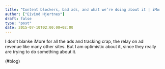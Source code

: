 ```yaml
---
title: "Content blockers, bad ads, and what we’re doing about it | iMore"
author: ["Eivind Hjertnes"]
draft: false
type: "post"
date: 2015-07-10T02:00:00+02:00
---
```


I don't blanke iMore for all the ads and tracking crap, the relay on ad
revenue like many other sites. But I am optimistic about it, since they
really are trying to do something about it.

(#blog)
